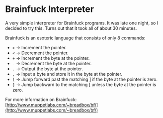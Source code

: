 # Brainfuck Interpreter

A very simple interpreter for Brainfuck programs. It was late one night, so I decided to try this. Turns out that it took all of about 30 minutes.

Brainfuck is an esoteric language that consists of only 8 commands:

* `>` ->	Increment the pointer.
* `<` ->	Decrement the pointer.
* `+` ->	Increment the byte at the pointer.
* `-` ->	Decrement the byte at the pointer.
* `.` ->	Output the byte at the pointer.
* `,` ->	Input a byte and store it in the byte at the pointer.
* `[` ->	Jump forward past the matching ] if the byte at the pointer is zero.
* `]` ->	Jump backward to the matching [ unless the byte at the pointer is zero.

For more information on Brainfuck: [http://www.muppetlabs.com/~breadbox/bf/](http://www.muppetlabs.com/~breadbox/bf/)
